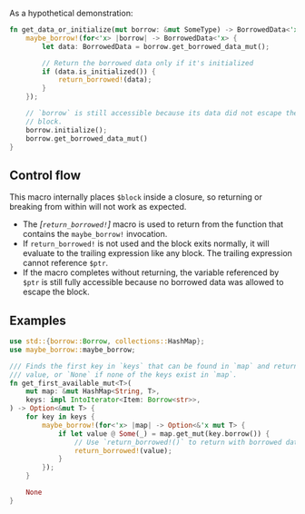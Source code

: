 As a hypothetical demonstration:

```rust ignore
fn get_data_or_initialize(mut borrow: &mut SomeType) -> BorrowedData<'x> {
    maybe_borrow!(for<'x> |borrow| -> BorrowedData<'x> {
        let data: BorrowedData = borrow.get_borrowed_data_mut();

        // Return the borrowed data only if it's initialized
        if (data.is_initialized()) {
            return_borrowed!(data);
        }
    });

    // `borrow` is still accessible because its data did not escape the above
    // block.
    borrow.initialize();
    borrow.get_borrowed_data_mut()
}
```

## Control flow

This macro internally places `$block` inside a closure, so returning or breaking from within will not work as expected.

* The <dfn>[`return_borrowed!`]</dfn> macro is used to return from the function that contains the `maybe_borrow!` invocation.
* If `return_borrowed!` is not used and the block exits normally, it will evaluate to the trailing expression like any block. The trailing expression cannot reference `$ptr`.
* If the macro completes without returning, the variable referenced by `$ptr` is still fully accessible because no borrowed data was allowed to escape the block.

## Examples

```rust
use std::{borrow::Borrow, collections::HashMap};
use maybe_borrow::maybe_borrow;

/// Finds the first key in `keys` that can be found in `map` and returns a mutable reference to its
/// value, or `None` if none of the keys exist in `map`.
fn get_first_available_mut<T>(
    mut map: &mut HashMap<String, T>,
    keys: impl IntoIterator<Item: Borrow<str>>,
) -> Option<&mut T> {
    for key in keys {
        maybe_borrow!(for<'x> |map| -> Option<&'x mut T> {
            if let value @ Some(_) = map.get_mut(key.borrow()) {
                // Use `return_borrowed!()` to return with borrowed data.
                return_borrowed!(value);
            }
        });
    }

    None
}
```

